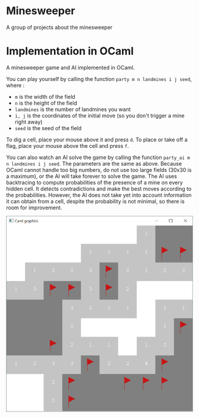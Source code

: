 # Minesweeper

A group of projects about the minesweeper

# Implementation in OCaml

A minesweeper game and AI implemented in OCaml.

You can play yourself by calling the function `party m n landmines i j seed`, where :
  * `m` is the width of the field
  * `n` is the height of the field
  * `landmines` is the number of landmines you want
  * `i, j` is the coordinates of the initial move (so you don't trigger a mine right away)
  * `seed` is the seed of the field

To dig a cell, place your mouse above it and press `d`.
To place or take off a flag, place your mouse above the cell and press `f`.


You can also watch an AI solve the game by calling the function `party_ai m n landmines i j seed`. The parameters are the same as above.
Because OCaml cannot handle too big numbers, do not use too large fields (30x30 is a maximum), or the AI will take forever to solve the game.
The AI uses backtracing to compute probabilities of the presence of a mine on every hidden cell. It detects contradictions and make the best moves according to the probabilities. However, the AI does not take yet into account information it can obtain from a cell, despite the probability is not minimal, so there is room for improvement.

![OCaml screenshot](http://github.com/Clematrics/Minesweeper/blob/master/ocaml%20screenshot.png)